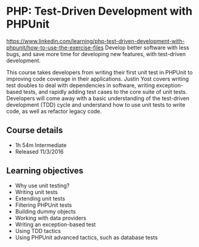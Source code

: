 # PHP: Test-Driven Development with PHPUnit

https://www.linkedin.com/learning/php-test-driven-development-with-phpunit/how-to-use-the-exercise-files
Develop better software with less bugs, and save more time for developing new features, with test-driven development.

This course takes developers from writing their first unit test in PHPUnit to improving code coverage in their applications. Justin Yost covers writing test doubles to deal with dependencies in software, writing exception-based tests, and rapidly adding test cases to the core suite of unit tests. Developers will come away with a basic understanding of the test-driven development (TDD) cycle and understand how to use unit tests to write code, as well as refactor legacy code.

## Course details
- 1h 54m  Intermediate  
- Released 11/3/2016

## Learning objectives
- Why use unit testing?
- Writing unit tests
- Extending unit tests
- Filtering PHPUnit tests
- Building dummy objects
- Working with data providers
- Writing an exception-based test
- Using TDD tactics
- Using PHPUnit advanced tactics, such as database tests
